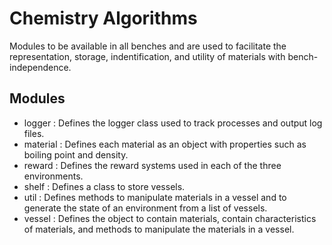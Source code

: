 # Chemistry Algorithms
Modules to be available in all benches and are used to facilitate the representation, storage, indentification, and utility of materials with bench-independence.

## Modules

- logger : Defines the logger class used to track processes and output log files.
- material : Defines each material as an object with properties such as boiling point and density.
- reward : Defines the reward systems used in each of the three environments.
- shelf : Defines a class to store vessels.
- util : Defines methods to manipulate materials in a vessel and to generate the state of an environment from a list of vessels.
- vessel : Defines the object to contain materials, contain characteristics of materials, and methods to manipulate the materials in a vessel.